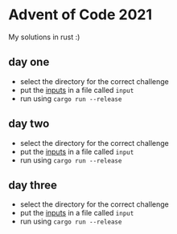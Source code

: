 # Advent of Code 2021
My solutions in rust :)
## day one
- select the directory for the correct challenge
- put the [inputs](https://adventofcode.com/2021/day/1/input "Redirect to adventofcode.com - You need to be logged in to get your sample values") in a file called `input`
- run using `cargo run --release`
## day two
- select the directory for the correct challenge
- put the [inputs](https://adventofcode.com/2021/day/2/input "Redirect to adventofcode.com - You need to be logged in to get your sample values") in a file called `input`
- run using `cargo run --release`
## day three
- select the directory for the correct challenge
- put the [inputs](https://adventofcode.com/2021/day/3/input "Redirect to adventofcode.com - You need to be logged in to get your sample values") in a file called `input`
- run using `cargo run --release`